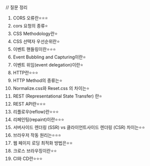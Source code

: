 // 질문 정리
1. CORS 오류란⭐️⭐️⭐️
2. cors 요청의 종류⭐️
3. CSS Methodology란⭐️
4. CSS 선택자 우선순위란⭐️
5. 이벤트 핸들링이란⭐️⭐️⭐️
6. Event Bubbling and Capturing이란⭐️
7. 이벤트 위임(event delegation)이란⭐️
8. HTTP란⭐️⭐️⭐️
9. HTTP Method의 종류는⭐️
10. Normalize.css와 Reset.css 의 차이는⭐️
11. REST (Representational State Transfer) 란⭐️
12. REST API란⭐️⭐️⭐️
13. 리플로우(reflow)란⭐️⭐️⭐️
14. 리페인팅(repaint)이란⭐️⭐️⭐️
15. 서버사이드 렌더링 (SSR) vs 클라이언트사이드 렌더링 (CSR) 차이는⭐️⭐️
16. 브라우저 작동 원리는⭐️⭐️⭐️
17. 웹 페이지 로딩 최적화 방법은⭐️⭐️
18. 크로스 브라우징이란⭐️⭐️
19. CI와 CD란⭐️⭐️⭐️

